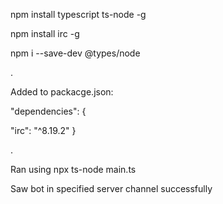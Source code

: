 npm install typescript ts-node -g

npm install irc -g

npm i --save-dev @types/node

.

Added to packacge.json:

"dependencies": {

"irc": "^8.19.2"
}

.

Ran using npx ts-node main.ts

Saw bot in specified server channel successfully
